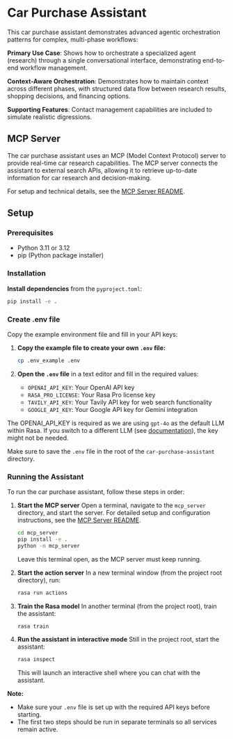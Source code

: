 # Car Purchase Assistant

This car purchase assistant demonstrates advanced agentic orchestration patterns for
complex, multi-phase workflows:

**Primary Use Case**: Shows how to orchestrate a specialized agent (research) through
a single conversational interface, demonstrating end-to-end workflow management.

**Context-Aware Orchestration**: Demonstrates how to maintain context across different
phases, with structured data flow between research results, shopping decisions, and
financing options.

**Supporting Features**: Contact management capabilities are included to simulate
realistic digressions.

## MCP Server

The car purchase assistant uses an MCP (Model Context Protocol) server to provide
real-time car research capabilities. The MCP server connects the assistant to external
search APIs, allowing it to retrieve up-to-date information for car research and
decision-making.

For setup and technical details, see the [MCP Server README](mcp_server/README.md).

## Setup

### Prerequisites
- Python 3.11 or 3.12
- pip (Python package installer)

### Installation

**Install dependencies** from the `pyproject.toml`:
```bash
pip install -e .
```

### Create .env file

Copy the example environment file and fill in your API keys:

1. **Copy the example file to create your own `.env` file:**
   ```bash
   cp .env_example .env
   ```

2. **Open the `.env` file** in a text editor and fill in the required values:
   - `OPENAI_API_KEY`: Your OpenAI API key
   - `RASA_PRO_LICENSE`: Your Rasa Pro license key
   - `TAVILY_API_KEY`: Your Tavily API key for web search functionality
   - `GOOGLE_API_KEY`: Your Google API key for Gemini integration

The OPENAI_API_KEY is required as we are using `gpt-4o` as the default LLM within
Rasa. If you switch to a different LLM (see
[documentation](https://rasa.com/docs/reference/config/components/llm-configuratio)),
the key might not be needed.

Make sure to save the `.env` file in the root of the `car-purchase-assistant`
directory.

### Running the Assistant

To run the car purchase assistant, follow these steps in order:

1. **Start the MCP server**
   Open a terminal, navigate to the `mcp_server` directory, and start the server.
   For detailed setup and configuration instructions, see the [MCP Server README](mcp_server/README.md).

   ```bash
   cd mcp_server
   pip install -e .
   python -m mcp_server
   ```
   Leave this terminal open, as the MCP server must keep running.

2. **Start the action server**
   In a new terminal window (from the project root directory), run:
   ```bash
   rasa run actions
   ```

3. **Train the Rasa model**
   In another terminal (from the project root), train the assistant:
   ```bash
   rasa train
   ```

4. **Run the assistant in interactive mode**
   Still in the project root, start the assistant:
   ```bash
   rasa inspect
   ```
   This will launch an interactive shell where you can chat with the assistant.

**Note:**
- Make sure your `.env` file is set up with the required API keys before starting.
- The first two steps should be run in separate terminals so all services remain active.
